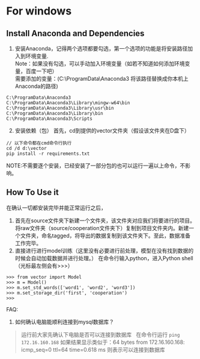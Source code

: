 # For windows
## Install Anaconda and Dependencies
1. 安装Anaconda，记得两个选项都要勾选，第一个选项的功能是将安装路径加入到环境变量.  
Note：如果没有勾选，可以手动加入环境变量（如若不知道如何添加环境变量，百度一下吧）  
需要添加的变量：(C:\ProgramData\Anaconda3 将该路径替换成你本机上Anaconda的路径)
```
C:\ProgramData\Anaconda3
C:\ProgramData\Anaconda3\Library\mingw-w64\bin
C:\ProgramData\Anaconda3\Library\usr\bin
C:\ProgramData\Anaconda3\Library\bin
C:\ProgramData\Anaconda3\Scripts
```
2. 安装依赖（包）
首先，cd到提供的vector文件夹（假设该文件夹在D盘下）
```
// 以下命令都在cmd命令行执行
cd /d d:\vector
pip install -r requirements.txt
```
NOTE:不需要逐个安装，已经安装了一部分包的也可以运行一遍以上命令，不影响。

## How To Use it
在确认一切都安装完毕并能正常运行之后，
1. 首先在source文件夹下新建一个文件夹，该文件夹对应我们将要进行的项目。将raw文件夹（source/cooperation文件夹下）复制到项目文件夹内。新建一个文件夹，命名tagged，将导出的数据复制到该文件夹下。至此，数据准备工作完毕。
2. 直接进行进行model训练（这里没有必要进行前处理，模型在没有找到数据的时候会自动加载数据并进行处理。）
在命令行输入python，进入Python shell（光标最左侧会有>>>）
```
>>> from vector import Model
>>> m = Model()
>>> m.set_std_words(['word1', 'word2', 'word3'])
>>> m.set_storage_dir('first', 'cooperation')
>>> 
```
FAQ:
1. 如何确认电脑能顺利连接到mysql数据库？
> 运行前大家先确认下电脑是否可以连接到数据库   
> 在命令行运行
> `ping 172.16.160.168`
> 如果结果显示类似于：64 bytes from 172.16.160.168: icmp_seq=0 ttl=64 time=0.618 ms
> 则表示可以连接到数据库
